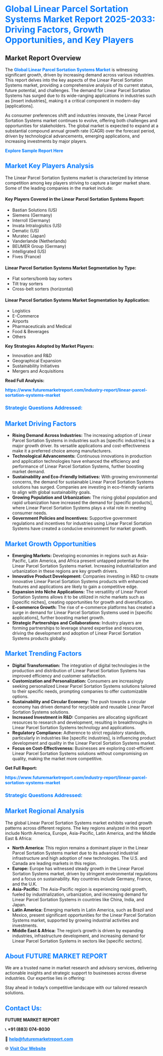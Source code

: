 <h1 style="color: #007BFF;">Global Linear Parcel Sortation Systems Market Report 2025-2033: Driving Factors, Growth Opportunities, and Key Players</h1>

<section id="overview">
<h2>Market Report Overview</h2>
<p>The <a href="https://www.futuremarketreport.com/industry-report/linear-parcel-sortation-systems-market" style="color: #007BFF; text-decoration: none;"><strong>Global Linear Parcel Sortation Systems Market</strong></a> is witnessing significant growth, driven by increasing demand across various industries. This report delves into the key aspects of the Linear Parcel Sortation Systems market, providing a comprehensive analysis of its current status, future potential, and challenges. The demand for Linear Parcel Sortation Systems has surged due to its wide-ranging applications in industries such as [insert industries], making it a critical component in modern-day [applications].</p>
<p>As consumer preferences shift and industries innovate, the Linear Parcel Sortation Systems market continues to evolve, offering both challenges and opportunities for stakeholders. The global market is expected to expand at a substantial compound annual growth rate (CAGR) over the forecast period, driven by technological advancements, emerging applications, and increasing investments by major players.</p>
</section>

<section id="overview">
<p><a href="https://www.futuremarketreport.com/request-sample/reportId=53717" style="color: #007BFF; text-decoration: none;"><strong>Explore Sample Report Here</strong></a></p>
</section>

<section id="key-players">
<h2 style="color: #007BFF;">Market Key Players Analysis</h2>
<p>The Linear Parcel Sortation Systems market is characterized by intense competition among key players striving to capture a larger market share. Some of the leading companies in the market include:</p>
<h4>Key Players Covered in the Linear Parcel Sortation Systems Report:</h4>
<ul><li>Bastian Solutions (US)</li><li>Siemens (Germany)</li><li>Interroll (Germany)</li><li>Invata Intralogisitcs (US)</li><li>Dematic (US)</li><li>Muratec (Japan)</li><li>Vanderlande (Netherlands)</li><li>BEUMER Group (Germany)</li><li>Intelligrated (US)</li><li>Fives (France)</li></ul>
<h4>Linear Parcel Sortation Systems Market Segmentation by Type:</h4>
<ul><li>Flat sorters/bomb bay sorters</li><li>Tilt tray sorters</li><li>Cross-belt sorters (horizontal)</li></ul>

<h4>Linear Parcel Sortation Systems Market Segmentation by Application:</h4>
<ul><li>Logistics</li><li>E-Commerce</li><li>Airports</li><li>Pharmaceuticals and Medical</li><li>Food &amp; Beverages</li><li>Others</li></ul>
<p><strong>Key Strategies Adopted by Market Players:</strong></p>
<ul>
<li>Innovation and R&D</li>
<li>Geographical Expansion</li>
<li>Sustainability Initiatives</li>
<li>Mergers and Acquisitions</li>
</ul>
</section>

<section>
<p><strong>Read Full Analysis: </strong></p><a href="https://www.futuremarketreport.com/industry-report/linear-parcel-sortation-systems-market" style="color: #007BFF; text-decoration: none;"><strong>https://www.futuremarketreport.com/industry-report/linear-parcel-sortation-systems-market</strong></a>
<h3 style="color: #007BFF;">Strategic Questions Addressed:</h3>
</section>

<section id="driving-factors">
<h2 style="color: #007BFF;">Market Driving Factors</h2>
<ul>
<li><strong>Rising Demand Across Industries:</strong> The increasing adoption of Linear Parcel Sortation Systems in industries such as [specific industries] is a major growth driver. Its versatile applications and cost-effectiveness make it a preferred choice among manufacturers.</li>
<li><strong>Technological Advancements:</strong> Continuous innovations in production and application technologies have enhanced the efficiency and performance of Linear Parcel Sortation Systems, further boosting market demand.</li>
<li><strong>Sustainability and Eco-Friendly Initiatives:</strong> With growing environmental concerns, the demand for sustainable Linear Parcel Sortation Systems solutions has surged. Companies are investing in eco-friendly variants to align with global sustainability goals.</li>
<li><strong>Growing Population and Urbanization:</strong> The rising global population and rapid urbanization have increased the demand for [specific products], where Linear Parcel Sortation Systems plays a vital role in meeting consumer needs.</li>
<li><strong>Government Policies and Incentives:</strong> Supportive government regulations and incentives for industries using Linear Parcel Sortation Systems have created a conducive environment for market growth.</li>
</ul>
</section>

<section id="growth-opportunities">
<h2 style="color: #007BFF;">Market Growth Opportunities</h2>
<ul>
<li><strong>Emerging Markets:</strong> Developing economies in regions such as Asia-Pacific, Latin America, and Africa present untapped potential for the Linear Parcel Sortation Systems market. Increasing industrialization and urbanization in these regions are key growth drivers.</li>
<li><strong>Innovative Product Development:</strong> Companies investing in R&D to create innovative Linear Parcel Sortation Systems products with enhanced features and applications are likely to gain a competitive edge.</li>
<li><strong>Expansion into Niche Applications:</strong> The versatility of Linear Parcel Sortation Systems allows it to be utilized in niche markets such as [specific niches], creating opportunities for growth and diversification.</li>
<li><strong>E-commerce Growth:</strong> The rise of e-commerce platforms has created a surge in demand for Linear Parcel Sortation Systems used in [specific applications], further boosting market growth.</li>
<li><strong>Strategic Partnerships and Collaborations:</strong> Industry players are forming partnerships to leverage shared expertise and resources, driving the development and adoption of Linear Parcel Sortation Systems products globally.</li>
</ul>
</section>

<section id="trending-factors">
<h2 style="color: #007BFF;">Market Trending Factors</h2>
<ul>
<li><strong>Digital Transformation:</strong> The integration of digital technologies in the production and distribution of Linear Parcel Sortation Systems has improved efficiency and customer satisfaction.</li>
<li><strong>Customization and Personalization:</strong> Consumers are increasingly seeking personalized Linear Parcel Sortation Systems solutions tailored to their specific needs, prompting companies to offer customizable options.</li>
<li><strong>Sustainability and Circular Economy:</strong> The push towards a circular economy has driven demand for recyclable and reusable Linear Parcel Sortation Systems solutions.</li>
<li><strong>Increased Investment in R&D:</strong> Companies are allocating significant resources to research and development, resulting in breakthroughs in Linear Parcel Sortation Systems technology and applications.</li>
<li><strong>Regulatory Compliance:</strong> Adherence to strict regulatory standards, particularly in industries like [specific industries], is influencing product development and quality in the Linear Parcel Sortation Systems market.</li>
<li><strong>Focus on Cost-Effectiveness:</strong> Businesses are exploring cost-efficient Linear Parcel Sortation Systems solutions without compromising on quality, making the market more competitive.</li>
</ul>
</section>

<section>
<p><strong>Get Full Report: </strong></p><a href="https://www.futuremarketreport.com/industry-report/linear-parcel-sortation-systems-market" style="color: #007BFF; text-decoration: none;"><strong>https://www.futuremarketreport.com/industry-report/linear-parcel-sortation-systems-market</strong></a>
<h3 style="color: #007BFF;">Strategic Questions Addressed:</h3>
</section>


<section id="regional-analysis">
<h2 style="color: #007BFF;">Market Regional Analysis</h2>
<p>The global Linear Parcel Sortation Systems market exhibits varied growth patterns across different regions. The key regions analyzed in this report include North America, Europe, Asia-Pacific, Latin America, and the Middle East & Africa:</p>
<ul>
<li><strong>North America:</strong> This region remains a dominant player in the Linear Parcel Sortation Systems market due to its advanced industrial infrastructure and high adoption of new technologies. The U.S. and Canada are leading markets in this region.</li>
<li><strong>Europe:</strong> Europe has witnessed steady growth in the Linear Parcel Sortation Systems market, driven by stringent environmental regulations and a focus on sustainability. Key countries include Germany, France, and the U.K.</li>
<li><strong>Asia-Pacific:</strong> The Asia-Pacific region is experiencing rapid growth, fueled by industrialization, urbanization, and increasing demand for Linear Parcel Sortation Systems in countries like China, India, and Japan.</li>
<li><strong>Latin America:</strong> Emerging markets in Latin America, such as Brazil and Mexico, present significant opportunities for the Linear Parcel Sortation Systems market, supported by growing industrial activities and investments.</li>
<li><strong>Middle East & Africa:</strong> The region’s growth is driven by expanding industries, infrastructure development, and increasing demand for Linear Parcel Sortation Systems in sectors like [specific sectors].</li>
</ul>
</section>

<footer>
<h2 style="color: #007BFF;">About FUTURE MARKET REPORT</h2>
<p>We are a trusted name in market research and advisory services, delivering actionable insights and strategic support to businesses across diverse industries. Our expertise lies in offering:</p>

<p>Stay ahead in today’s competitive landscape with our tailored research solutions.</p>

<h2 style="color: #007BFF;">Contact Us:</h2>
<p><strong>FUTURE MARKET REPORT</strong></p>
<p>📞 <strong>+91 (883) 074-8030</strong></p>
<p>📧 <strong><a href="mailto:help@futuremarketreport.com" style="color: #007BFF;">help@futuremarketreport.com</a></strong></p>
<p>🌐 <strong><a href="https://www.futuremarketreport.com/" style="color: #007BFF;">Visit Our Website</a></strong></p>
</footer>